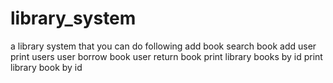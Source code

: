 # library_system

a library system that you can do following
add book
search book
add user
print users 
user borrow book
user return book
print library books by id
print library book by id
